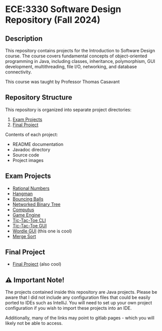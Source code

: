 # ECE:3330 Software Design Repository (Fall 2024)

## Description

This repository contains projects for the Introduction to Software Design course. The course covers fundamental concepts of object-oriented programming in Java, including classes, inheritance, polymorphism, GUI development, multithreading, file I/O, networking, and database connectivity.

This course was taught by Professor Thomas Casavant

## Repository Structure

This repository is organized into separate project directories:

1. [Exam Projects](./exam_projects/)
2. [Final Project](./final_project/README.md)

Contents of each project:
- README documentation
- Javadoc directory
- Source code
- Project images 

## Exam Projects

- [Rational Numbers](rational_numbers/README.md)
- [Hangman](hangman/README.md)
- [Bouncing Balls](bouncing_balls/README.md)
- [Networked Binary Tree](networked_binary_tree/README.md)
- [Computus](computus/README.md)
- [Game Engine](game_engine/README.md)
- [Tic-Tac-Toe CLI](tic_tac_toe_cli/README.md)
- [Tic-Tac-Toe GUI](tic_tac_toe_gui/README.md)
- [Wordle GUI](wordle_gui/README.md) (this one is cool)
- [Merge Sort](merge_sort/README.md)

## Final Project

- [Final Project](final_project/README.md) (also cool)

## ⚠️ Important Note!

The projects contained inside this repository are Java projects. Please be aware that I did not include any configuration files that could be easily ported to IDEs such as IntelliJ. You will need to set up your own project configuration if you wish to import these projects into an IDE.
 
Additionally, many of the links may point to gitlab pages - which you will likely not be able to access.
